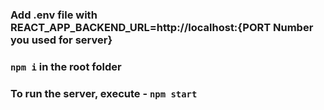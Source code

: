 ### Add .env file with REACT_APP_BACKEND_URL=http://localhost:{PORT Number you used for server}

### `npm i` in the root folder

### To run the server, execute - `npm start`
